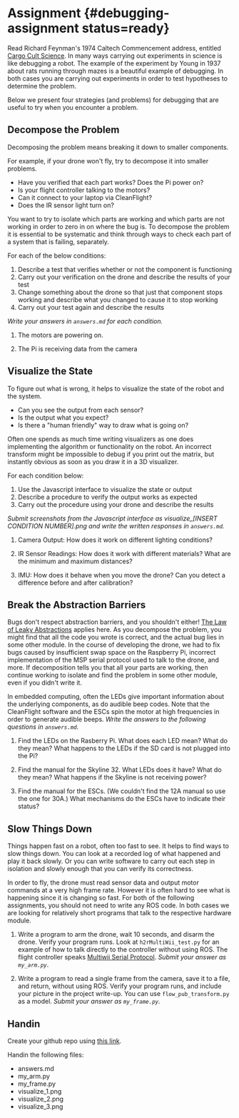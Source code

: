 # Assignment {#debugging-assignment status=ready}

Read Richard Feynman's 1974 Caltech Commencement address, entitled [Cargo Cult
Science]( http://calteches.library.caltech.edu/51/2/CargoCult.htm). In many
ways carrying out experiments in science is like debugging a robot. The example
of the experiment by Young in 1937 about rats running through mazes is
a beautiful example of debugging. In both cases you are carrying out
experiments in order to test hypotheses to determine the problem.

Below we present four strategies (and problems) for debugging that are useful
to try when you encounter a problem.

## Decompose the Problem

Decomposing the problem means breaking it down to smaller components.

For example, if your drone won't fly, try to decompose it into smaller problems.  
- Have you verified that each part works? Does the Pi power on?
- Is your flight controller talking to the motors?
- Can it connect to your laptop via CleanFlight?
- Does the IR sensor light turn on?

You want to try to isolate which parts are working and which parts are not
working in order to zero in on where the bug is. To decompose the problem it is
essential to be systematic and think through ways to check each part of
a system that is failing, separately.

For each of the below conditions:
1) Describe a test that verifies whether or not the component is functioning
2) Carry out your verification on the drone and describe the results of your
   test
3) Change something about the drone so that just that component stops working
   and describe what you changed to cause it to stop working
4) Carry out your test again and describe the results

*Write your answers in `answers.md` for each condition.*

1. The motors are powering on.

2. The Pi is receiving data from the camera

## Visualize the State

To figure out what is wrong, it helps to visualize the state of the robot and
the system.
- Can you see the output from each sensor?
- Is the output what you expect?
- Is there a "human friendly" way to draw what is going on?

Often one spends as much time writing visualizers as one does implementing the
algorithm or functionality on the robot. An incorrect transform might be
impossible to debug if you print out the matrix, but instantly obvious as soon
as you draw it in a 3D visualizer.

For each condition below:
1) Use the Javascript interface to visualize the state or output
2) Describe a procedure to verify the output works as expected
3) Carry out the procedure using your drone and describe the results

*Submit screenshots from the Javascript interface as visualize_[INSERT CONDITION NUMBER].png and write the written
responses in `answers.md`.*

1. Camera Output: How does it work on different lighting
   conditions?

2. IR Sensor Readings: How does it work with different materials? What are
   the minimum and maximum distances?

3. IMU: How does it behave when you move the drone? Can you detect
   a difference before and after calibration?

## Break the Abstraction Barriers

Bugs don't respect abstraction barriers, and you shouldn't either! [The Law of
Leaky Abstractions](https://www.joelonsoftware.com/2002/11/11/the-law-of-leaky-abstractions/) applies here. As you decompose the problem, you might find
that all the code you wrote is correct, and the actual bug lies in some other
module. In the course of developing the drone, we had to fix bugs caused by
insufficient swap space on the Raspberry Pi, incorrect implementation of the
MSP serial protocol used to talk to the drone, and more. If decomposition tells
you that all your parts are working, then continue working to isolate and find
the problem in some other module, even if you didn't write it.

In embedded computing, often the LEDs give important information about the
underlying components, as do audible beep codes. Note that the CleanFlight
software and the ESCs spin the motor at high frequencies in order to generate
audible beeps. *Write the answers to the following questions in `answers.md`.*

1. Find the LEDs on the Rasberry Pi. What does each LED mean? What do they
   mean? What happens to the LEDs if the SD card is not plugged into the Pi?

2. Find the manual for the Skyline 32. What LEDs does it have? What do they
   mean? What happens if the Skyline is not receiving power?

3. Find the manual for the ESCs. (We couldn't find the 12A manual so use the
   one for 30A.) What mechanisms do the ESCs have to indicate their status?

## Slow Things Down

Things happen fast on a robot, often too fast to see. It helps to find ways to
slow things down. You can look at a recorded log of what happened and play it
back slowly. Or you can write software to carry out each step in isolation and
slowly enough that you can verify its correctness.

In order to fly, the drone must read sensor data and output motor commands at
a very high frame rate. However it is often hard to see what is happening since
it is changing so fast. For both of the following assignments, you should not
need to write any ROS code. In both cases we are looking for relatively short
programs that talk to the respective hardware module.

1. Write a program to arm the drone, wait 10 seconds, and disarm the drone.
   Verify your program runs. Look at `h2rMultiWii_test.py` for an example of
   how to talk directly to the controller without using ROS. The flight
   controller speaks [Multiwii Serial
   Protocol]("http://www.multiwii.com/wiki/index.php?title=Multiwii_Serial_Protocol).
   *Submit your answer as `my_arm.py`*.

2. Write a program to read a single frame from the camera, save it to a file,
   and return, without using ROS. Verify your program runs, and include your
   picture in the project write-up. You can use `flow_pub_transform.py` as
   a model. *Submit your answer as `my_frame.py`.*


## Handin

Create your github repo using [this link]().

Handin the following files:

- answers.md
- my_arm.py
- my_frame.py
- visualize_1.png
- visualize_2.png
- visualize_3.png